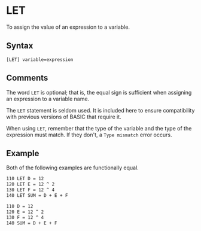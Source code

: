 # LET

To assign the value of an expression to a variable.

## Syntax

`[LET] variable=expression`

## Comments

The word `LET` is optional; that is, the equal sign is sufficient when assigning an expression to a variable name.

The `LET` statement is seldom used. It is included here to ensure compatibility with previous versions of BASIC that require it.

When using `LET`, remember that the type of the variable and the type of the expression must match. If they don't, a `Type mismatch` error occurs.

## Example

Both of the following examples are functionally equal.

```vb
110 LET D = 12
120 LET E = 12 ^ 2
130 LET F = 12 ^ 4
140 LET SUM = D + E + F
```

```vb
110 D = 12
120 E = 12 ^ 2
130 F = 12 ^ 4
140 SUM = D + E + F
```
